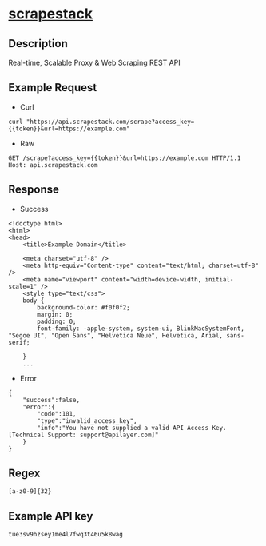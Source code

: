 # [scrapestack](https://scrapestack.com/documentation)

## __Description__
Real-time, Scalable Proxy & Web Scraping REST API

## __Example Request__
* Curl
```
curl "https://api.scrapestack.com/scrape?access_key={{token}}&url=https://example.com"
```

* Raw
```
GET /scrape?access_key={{token}}&url=https://example.com HTTP/1.1
Host: api.scrapestack.com
```

## __Response__
* Success
```
<!doctype html>
<html>
<head>
    <title>Example Domain</title>

    <meta charset="utf-8" />
    <meta http-equiv="Content-type" content="text/html; charset=utf-8" />
    <meta name="viewport" content="width=device-width, initial-scale=1" />
    <style type="text/css">
    body {
        background-color: #f0f0f2;
        margin: 0;
        padding: 0;
        font-family: -apple-system, system-ui, BlinkMacSystemFont, "Segoe UI", "Open Sans", "Helvetica Neue", Helvetica, Arial, sans-serif;

    }
    ...
```
* Error
```
{
    "success":false,
    "error":{
        "code":101,
        "type":"invalid_access_key",
        "info":"You have not supplied a valid API Access Key. [Technical Support: support@apilayer.com]"
    }
}
```
## __Regex__
```
[a-z0-9]{32}
```

## __Example API key__
```
tue3sv9hzsey1me4l7fwq3t46u5k8wag
```
